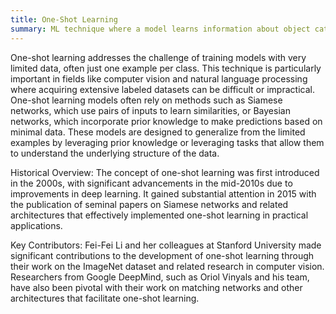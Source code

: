 ```yaml
---
title: One-Shot Learning
summary: ML technique where a model learns information about object categories from a single training example.
---
```

One-shot learning addresses the challenge of training models with very limited data, often just one example per class. This technique is particularly important in fields like computer vision and natural language processing where acquiring extensive labeled datasets can be difficult or impractical. One-shot learning models often rely on methods such as Siamese networks, which use pairs of inputs to learn similarities, or Bayesian networks, which incorporate prior knowledge to make predictions based on minimal data. These models are designed to generalize from the limited examples by leveraging prior knowledge or leveraging tasks that allow them to understand the underlying structure of the data.

Historical Overview:
The concept of one-shot learning was first introduced in the 2000s, with significant advancements in the mid-2010s due to improvements in deep learning. It gained substantial attention in 2015 with the publication of seminal papers on Siamese networks and related architectures that effectively implemented one-shot learning in practical applications.

Key Contributors:
Fei-Fei Li and her colleagues at Stanford University made significant contributions to the development of one-shot learning through their work on the ImageNet dataset and related research in computer vision. Researchers from Google DeepMind, such as Oriol Vinyals and his team, have also been pivotal with their work on matching networks and other architectures that facilitate one-shot learning.